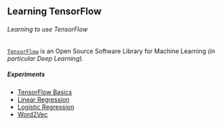 ## Learning TensorFlow
###### Learning to use TensorFlow

[`TensorFlow`](http://tensorflow.org/) is an Open Source Software Library for Machine Learning _(in particular Deep Learning)_.

##### Experiments
- [TensorFlow Basics](tensorflow_basics.md)
- [Linear Regression](linear_regression.md)
- [Logistic Regression](logistic_regression.md)
- [Word2Vec](word2vec.md)
